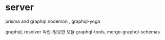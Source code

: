 # server
prisma and graphql
nodemon , graphql-yoga

graphql, resolver 독립-필요한 모듈 
graphql-tools, merge-graphql-schemas